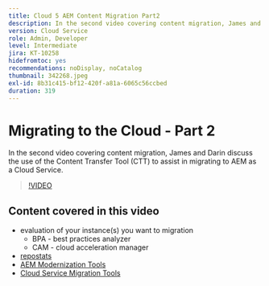 ```yaml
---
title: Cloud 5 AEM Content Migration Part2
description: In the second video covering content migration, James and Darin discuss the use of the Content Transfer Tool (CTT) to assist in migrating to AEM as a Cloud Service.
version: Cloud Service
role: Admin, Developer
level: Intermediate
jira: KT-10258
hidefromtoc: yes
recommendations: noDisplay, noCatalog
thumbnail: 342268.jpeg
exl-id: 8b31c415-bf12-420f-a81a-6065c56ccbed
duration: 319
---
```

# Migrating to the Cloud - Part 2

In the second video covering content migration, James and Darin discuss the use of the Content Transfer Tool (CTT) to assist in migrating to AEM as a Cloud Service.

>[!VIDEO](https://video.tv.adobe.com/v/342268?quality=12&learn=on)

## Content covered in this video

+ evaluation of your instance(s) you want to migration
  + BPA - best practices analyzer
  + CAM - cloud acceleration manager
+ [repostats](https://github.com/chetanmeh/oak-console-scripts/tree/master/src/main/groovy/repostats)
+ [AEM Modernization Tools](https://opensource.adobe.com/aem-modernize-tools/)
+ [Cloud Service Migration Tools](https://github.com/adobe/aem-cloud-service-source-migration)
